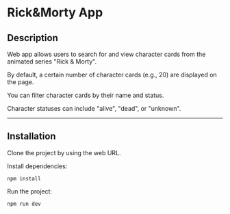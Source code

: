 # Rick&Morty App

## Description

Web app allows users to search for and view character cards from the animated series "Rick & Morty".

By default, a certain number of character cards (e.g., 20) are displayed on the page.

You can filter character cards by their name and status.

Character statuses can include "alive", "dead", or "unknown".

---

## Installation

Clone the project by using the web URL.

Install dependencies:
```
npm install
```

Run the project:

```
npm run dev
```


